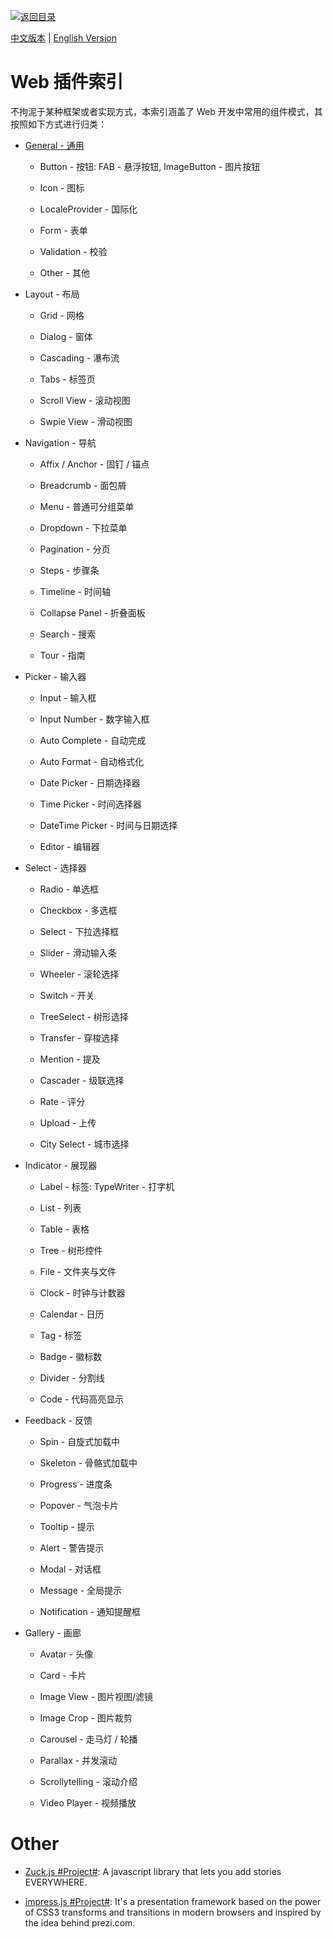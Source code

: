 [![返回目录](https://user-images.githubusercontent.com/5803001/38079637-ff0abcf0-3371-11e8-9b76-ad651620afc7.jpg)](https://github.com/wxyyxc1992/Awesome-Links)

[中文版本](./Web-Widgets-Links.md) | [English Version](Web-Widgets-Links-en.md)

# Web 插件索引

不拘泥于某种框架或者实现方式，本索引涵盖了 Web 开发中常用的组件模式，其按照如下方式进行归类：

* [General - 通用](./General-Widgets-Links.md)

  * Button - 按钮: FAB - 悬浮按钮, ImageButton - 图片按钮

  * Icon - 图标

  * LocaleProvider - 国际化

  * Form - 表单

  * Validation - 校验

  * Other - 其他

* Layout - 布局

  * Grid - 网格

  * Dialog - 窗体

  * Cascading - 瀑布流

  * Tabs - 标签页

  * Scroll View - 滚动视图

  * Swpie View - 滑动视图

* Navigation - 导航

  * Affix / Anchor - 固钉 / 锚点

  * Breadcrumb - 面包屑

  * Menu - 普通可分组菜单

  * Dropdown - 下拉菜单

  * Pagination - 分页

  * Steps - 步骤条

  * Timeline - 时间轴

  * Collapse Panel - 折叠面板

  * Search - 搜索

  * Tour - 指南

* Picker - 输入器

  * Input - 输入框

  * Input Number - 数字输入框

  * Auto Complete - 自动完成

  * Auto Format - 自动格式化

  * Date Picker - 日期选择器

  * Time Picker - 时间选择器

  * DateTime Picker - 时间与日期选择

  * Editor - 编辑器

* Select - 选择器

  * Radio - 单选框

  * Checkbox - 多选框

  * Select - 下拉选择框

  * Slider - 滑动输入条

  * Wheeler - 滚轮选择

  * Switch - 开关

  * TreeSelect - 树形选择

  * Transfer - 穿梭选择

  * Mention - 提及

  * Cascader - 级联选择

  * Rate - 评分

  * Upload - 上传

  * City Select - 城市选择

- Indicator - 展现器

  * Label - 标签: TypeWriter - 打字机

  * List - 列表

  * Table - 表格

  * Tree - 树形控件

  * File - 文件夹与文件

  * Clock - 时钟与计数器

  * Calendar - 日历

  * Tag - 标签

  * Badge - 徽标数

  * Divider - 分割线

  * Code - 代码高亮显示

* Feedback - 反馈

  * Spin - 自旋式加载中

  * Skeleton - 骨骼式加载中

  * Progress - 进度条

  * Popover - 气泡卡片

  * Tooltip - 提示

  * Alert - 警告提示

  * Modal - 对话框

  * Message - 全局提示

  * Notification - 通知提醒框

* Gallery - 画廊

  * Avatar - 头像

  * Card - 卡片

  * Image View - 图片视图/滤镜

  * Image Crop - 图片裁剪

  * Carousel - 走马灯 / 轮播

  * Parallax - 并发滚动

  * Scrollytelling - 滚动介绍

  * Video Player - 视频播放

# Other

* [Zuck.js #Project#](https://github.com/ramon82/zuck.js): A javascript library that lets you add stories EVERYWHERE.

* [impress.js #Project#](https://github.com/impress/impress.js/): It's a presentation framework based on the power of CSS3 transforms and transitions in modern browsers and inspired by the idea behind prezi.com.
